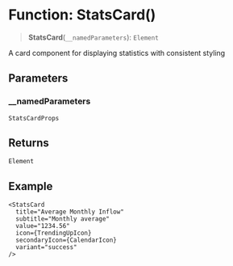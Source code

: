# Function: StatsCard()

> **StatsCard**(`__namedParameters`): `Element`

A card component for displaying statistics with consistent styling

## Parameters

### \_\_namedParameters

`StatsCardProps`

## Returns

`Element`

## Example

```tsx
<StatsCard
  title="Average Monthly Inflow"
  subtitle="Monthly average"
  value="1234.56"
  icon={TrendingUpIcon}
  secondaryIcon={CalendarIcon}
  variant="success"
/>
```

